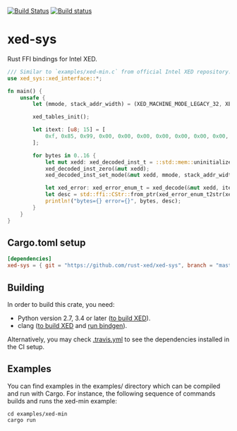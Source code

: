 [![Build Status](https://travis-ci.com/Phantomical/xed-sys.svg?branch=master)](https://travis-ci.com/Phantomical/xed-sys)
[![Build status](https://ci.appveyor.com/api/projects/status/u6krc5mee7sdjn7a/branch/master?svg=true)](https://ci.appveyor.com/project/Phantomical/xed-sys/branch/master)

# xed-sys
Rust FFI bindings for Intel XED.

```rust
/// Similar to `examples/xed-min.c` from official Intel XED repository.
use xed_sys::xed_interface::*;

fn main() {
    unsafe {
        let (mmode, stack_addr_width) = (XED_MACHINE_MODE_LEGACY_32, XED_ADDRESS_WIDTH_32b);

        xed_tables_init();

        let itext: [u8; 15] = [
            0xf, 0x85, 0x99, 0x00, 0x00, 0x00, 0x00, 0x00, 0x00, 0x00, 0x00, 0x00, 0x00, 0x00, 0x00,
        ];

        for bytes in 0..16 {
            let mut xedd: xed_decoded_inst_t = ::std::mem::uninitialized();
            xed_decoded_inst_zero(&mut xedd);
            xed_decoded_inst_set_mode(&mut xedd, mmode, stack_addr_width);

            let xed_error: xed_error_enum_t = xed_decode(&mut xedd, itext.as_ptr(), bytes);
            let desc = std::ffi::CStr::from_ptr(xed_error_enum_t2str(xed_error)).to_string_lossy();
            println!("bytes={} error={}", bytes, desc);
        }
    }
}
```

## Cargo.toml setup

```toml
[dependencies]
xed-sys = { git = "https://github.com/rust-xed/xed-sys", branch = "master" }
```

## Building

In order to build this crate, you need:
* Python version 2.7, 3.4 or later ([to build XED](https://intelxed.github.io/build-manual/)).
* clang ([to build XED](https://intelxed.github.io/build-manual/) and [run bindgen](https://rust-lang.github.io/rust-bindgen/requirements.html#requirements)).

Alternatively, you may check [.travis.yml](.travis.yml) to see the dependencies installed in the CI setup.

## Examples
You can find examples in the examples/ directory which can be compiled and run with Cargo.
For instance, the following sequence of commands builds and runs the xed-min example:

```
cd examples/xed-min
cargo run
```
